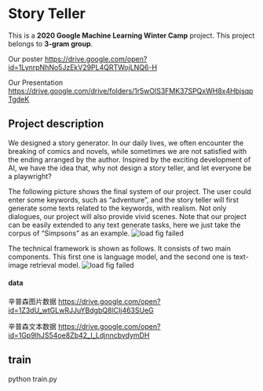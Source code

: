 # Story Teller
This is a **2020 Google Machine Learning Winter Camp** project.
This project belongs to **3-gram group**.

Our poster
https://drive.google.com/open?id=1LynrpNhNo5JzEkV29PL4QRTWojLNQ6-H

Our Presentation
https://drive.google.com/drive/folders/1r5wOlS3FMK37SPQxWH8x4HbjsqpTgdeK

## Project description
We designed a story generator. In our daily lives, we often encounter the breaking of comics and novels, while sometimes we are not satisfied with the ending arranged by the author. Inspired by the exciting development of AI, we have the idea that, why not design a story teller, and let everyone be a playwright?

The following picture shows the final system of our project. The user could enter some keywords, such as “adventure”, and the story teller will first generate some texts related to the keywords, with realism. Not only dialogues, our project will also provide vivid scenes. Note that our project can be easily extended to any text generate tasks, here we just take the corpus of “Simpsons” as an example.
![load fig failed](https://github.com/YimiAChack/story_teller/upload/master/demo/show.png)

The technical framework is shown as follows. It consists of two main components. This first one is language model, and the second one is text-image retrieval model.
![load fig failed](https://github.com/YimiAChack/story_teller/upload/master/demo/framework.png)


#### data
辛普森图片数据
https://drive.google.com/open?id=1Z3dU_wtGLwRJJuYBdgbQ8lCIj463SUeG

辛普森文本数据
https://drive.google.com/open?id=1Gp9lhJS54oe8Zb42_I_LdjnncbvdymDH



## train
python train.py
